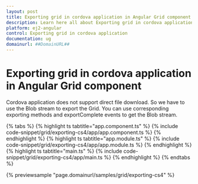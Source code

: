```yaml
---
layout: post
title: Exporting grid in cordova application in Angular Grid component | Syncfusion
description: Learn here all about Exporting grid in cordova application in Syncfusion Angular Grid component of Syncfusion Essential JS 2 and more.
platform: ej2-angular
control: Exporting grid in cordova application 
documentation: ug
domainurl: ##DomainURL##
---
```


# Exporting grid in cordova application in Angular Grid component

Cordova application does not support direct file download. So we have to use the Blob stream to export the Grid. You can use corresponding exporting methods and exportComplete events to get the Blob stream.

{% tabs %}
{% highlight ts tabtitle="app.component.ts" %}
{% include code-snippet/grid/exporting-cs4/app/app.component.ts %}
{% endhighlight %}
{% highlight ts tabtitle="app.module.ts" %}
{% include code-snippet/grid/exporting-cs4/app/app.module.ts %}
{% endhighlight %}
{% highlight ts tabtitle="main.ts" %}
{% include code-snippet/grid/exporting-cs4/app/main.ts %}
{% endhighlight %}
{% endtabs %}
  
{% previewsample "page.domainurl/samples/grid/exporting-cs4" %}
